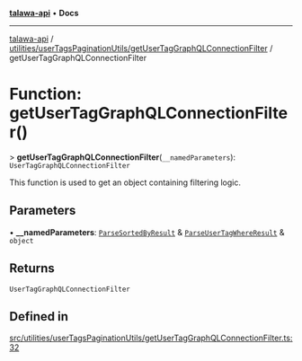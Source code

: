 [**talawa-api**](../../../../README.md) • **Docs**

***

[talawa-api](../../../../modules.md) / [utilities/userTagsPaginationUtils/getUserTagGraphQLConnectionFilter](../README.md) / getUserTagGraphQLConnectionFilter

# Function: getUserTagGraphQLConnectionFilter()

\> **getUserTagGraphQLConnectionFilter**(`__namedParameters`): `UserTagGraphQLConnectionFilter`

This function is used to get an object containing filtering logic.

## Parameters

• **\_\_namedParameters**: [`ParseSortedByResult`](../../parseUserTagSortedBy/type-aliases/ParseSortedByResult.md) & [`ParseUserTagWhereResult`](../../parseUserTagWhere/type-aliases/ParseUserTagWhereResult.md) & `object`

## Returns

`UserTagGraphQLConnectionFilter`

## Defined in

[src/utilities/userTagsPaginationUtils/getUserTagGraphQLConnectionFilter.ts:32](https://github.com/PalisadoesFoundation/talawa-api/blob/bba5d82264abb62b9e358a3d3fe1af18a8a8f6e4/src/utilities/userTagsPaginationUtils/getUserTagGraphQLConnectionFilter.ts#L32)
